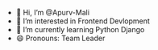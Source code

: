 - 👋 Hi, I’m @Apurv-Mali
- 👀 I’m interested in Frontend Devlopment
- 🌱 I’m currently learning Python Django
- 😄 Pronouns: Team Leader

